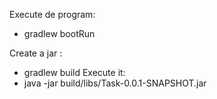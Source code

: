 Execute de program:
- gradlew bootRun

Create a jar :
- gradlew build
Execute it:
- java -jar build/libs/Task-0.0.1-SNAPSHOT.jar